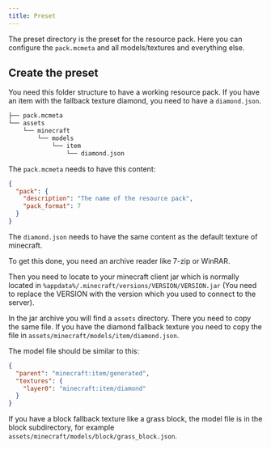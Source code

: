 ```yaml
---
title: Preset
---
```


The preset directory is the preset for the resource pack. Here you can configure the `pack.mcmeta` and all models/textures and everything else.

## Create the preset

You need this folder structure to have a working resource pack. If you have an item with the fallback texture diamond, you need to have a `diamond.json`.

```markdown
├── pack.mcmeta
└── assets
    └── minecraft 
        └── models
            └── item
                └── diamond.json
```

The `pack.mcmeta` needs to have this content:

```json title="pack.mcmeta"
{
  "pack": {
    "description": "The name of the resource pack",
    "pack_format": 7
  }
}
```

The `diamond.json` needs to have the same content as the default texture of minecraft.

To get this done, you need an archive reader like 7-zip or WinRAR.

Then you need to locate to your minecraft client jar which is normally located in `%appdata%/.minecraft/versions/VERSION/VERSION.jar` (You need to replace the VERSION with the version which you used to connect to the server).

In the jar archive you will find a `assets` directory. There you need to copy the same file. If you have the diamond fallback texture you need to copy the file in `assets/minecraft/models/item/diamond.json`.

The model file should be similar to this:
```json title="assets/minecraft/models/item/diamond.json"
{
  "parent": "minecraft:item/generated",
  "textures": {
    "layer0": "minecraft:item/diamond"
  }
}
```

If you have a block fallback texture like a grass block, the model file is in the block subdirectory, for example `assets/minecraft/models/block/grass_block.json`.
